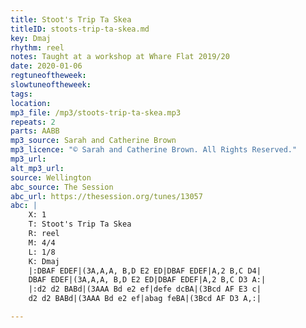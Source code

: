 ```yaml
---
title: Stoot's Trip Ta Skea
titleID: stoots-trip-ta-skea.md
key: Dmaj
rhythm: reel
notes: Taught at a workshop at Whare Flat 2019/20
date: 2020-01-06
regtuneoftheweek:
slowtuneoftheweek:
tags:
location:
mp3_file: /mp3/stoots-trip-ta-skea.mp3
repeats: 2
parts: AABB
mp3_source: Sarah and Catherine Brown
mp3_licence: "© Sarah and Catherine Brown. All Rights Reserved."
mp3_url:
alt_mp3_url:
source: Wellington
abc_source: The Session
abc_url: https://thesession.org/tunes/13057
abc: |
    X: 1
    T: Stoot's Trip Ta Skea
    R: reel
    M: 4/4
    L: 1/8
    K: Dmaj
    |:DBAF EDEF|(3A,A,A, B,D E2 ED|DBAF EDEF|A,2 B,C D4|
    DBAF EDEF|(3A,A,A, B,D E2 ED|DBAF EDEF|A,2 B,C D3 A:|
    |:d2 d2 BABd|(3AAA Bd e2 ef|defe dcBA|(3Bcd AF E3 c|
    d2 d2 BABd|(3AAA Bd e2 ef|abag feBA|(3Bcd AF D3 A,:|

---
```

